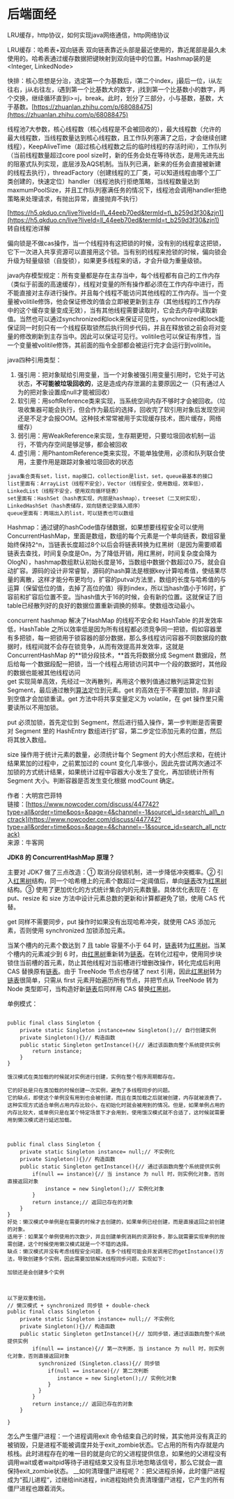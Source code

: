 # 后端面经

LRU缓存，http协议，如何实现java网络通信，http网络协议

LRU缓存：哈希表+双向链表     双向链表靠近头部是最近使用的，靠近尾部是最久未使用的。哈希表通过缓存数据把键映射到双向链中的位置。Hashmap装的是&lt;Integer, LinkedNode&gt;



快排：核心思想是分治，选定第一个为基数后，i第二个index，j最后一位，i从左往右，j从右往左，i遇到第一个比基数大的数字，j找到第一个比基数小的数字，两个交换，继续循环直到i&gt;=j，break。此时，划分了三部分，小与基数，基数，大于基数。[https://zhuanlan.zhihu.com/p/68088475](https://zhuanlan.zhihu.com/p/68088475)







线程池7大参数，核心线程数（核心线程是不会被回收的），最大线程数（允许的最大线程数，当线程数量达到核心线程数，且工作队列塞满了之后，才会继续创建线程），KeepAliveTime（超过核心线程数之后的临时线程的存活时间），工作队列（当前线程数量超过core pool size时，新的任务会处在等待状态，是用先进先出的阻塞式队列实现，底层涉及AQS机制。当队列已满，新来的任务会直接被新建的线程去执行），threadFactory（创建线程的工厂类，可以知道线程由哪个工厂类创建的，快速定位）handler（线程池执行拒绝策略，当线程数量达到maxmumPoolSize，并且工作队列塞满任务的情况下，线程池会调用handler拒绝策略来处理请求，有抛出异常，直接抛弃不执行）

[https://h5.qkduo.cn/live?liveId=ll\_44eeb70ed&termId=t\_b259d3f30&zjn1](https://h5.qkduo.cn/live?liveId=ll_44eeb70ed&termId=t_b259d3f30&zjn1) 转自线程池详解





偏向锁是不做cas操作，当一个线程持有这把锁的时候，没有别的线程拿这把锁，它下一次进入共享资源可以直接用这个锁。当有别的线程来抢锁的时候，偏向锁会升级为轻量级锁（自旋锁），如果更多线程来的话，才会升级为重量级锁。



java内存模型规定：所有变量都是存在主存当中，每个线程都有自己的工作内存（类似于前面的高速缓存），线程对变量的所有操作都必须在工作内存中进行，而不能直接对主存进行操作。并且每个线程不能访问其他线程的工作内存。当一个变量被volitile修饰，他会保证修改的值会立即被更新到主存（其他线程的工作内存中的这个缓存变量变成无效），当有其他线程需要读取时，它会去内存中读取新值。当然也可以通过synchronized和lock来保证可见性，synchronized和lock能保证同一时刻只有一个线程获取锁然后执行同步代码，并且在释放锁之前会将对变量的修改刷新到主存当中。因此可以保证可见行。volitile也可以保证有序性，当一个变量被volitile修饰，其前面的指令全部都会被运行完才会运行到volitile。



java四种引用类型：

1. 强引用：把对象赋给引用变量，当一个对象被强引用变量引用时，它处于可达状态，**不可能被垃圾回收的**，这是造成内存泄漏的主要原因之一（只有通过人为的把对象设置成null才能被回收）
2. 软引用：用softReference类来实现，当系统空间内存不够时才会被回收。（垃圾收集器可能会执行，但会作为最后的选择，回收完了软引用对象后发现空间还是不足才会报OOM。这种技术常常被用于实现缓存技术，图片缓存，网络缓存）
3. 弱引用：用WeakReference来实现，生存期更短，只要垃圾回收机制一运行，不管内存空间是够足够，都会被回收
4. 虚引用：用PhantomReference类来实现，不能单独使用，必须和队列联合使用，主要作用是跟踪对象被垃圾回收的状态

```text
java集合类有set，list，map接口，collection是list，set，queue最基本的接口
list里面有：ArrayList（线程不安全），Vector（线程安全，使用数组，效率低），LinkedList（线程不安全，使用双向循环链表）
set里面有：HashSet（hash表实现，内部是hashmap），treeset（二叉树实现），LinkedHashSet（hash表储存，双向链表记录插入顺序）
queue里面有：两端出入的list，可以链表也可以数组
```



Hashmap：通过键的hashCode值存储数据，如果想要线程安全可以使用ConcurrentHashMap，里面是数组，数组的每个元素是一个单向链表，数组容量始终保持2^n，当链表长度超过8个以后会将链表转换为红黑树（是因为需要顺着链表去查找，时间复杂度是On，为了降低开销，用红黑树，时间复杂度会降为OlogN），hashmap数组默认初始长度是16，当数组中数据个数超过0.75，就会自动扩容。源码的设计非常睿智，源码的hash算法是根据key计算哈希值，使结果尽量的离散，这样才能分布更均匀，扩容的putval方法里，数组的长度与哈希值的与运算（保留低位的值，去掉了高位的值）得到index，所以当hash值小于16时，扩容前和扩容后位置不变。当hash值大于16的时候，会有新的位置。这就保证了旧table已经散列好的良好的数据位置重新调换的频率。使数组改动最小。

concurrent hashmap 解决了HashMap 的线程不安全和 HashTable 的并发效率低，HashTable 之所以效率低是因为所有线程都必须竞争同一把锁，假如容器里有多把锁，每一把锁用于锁容器的部分数据，那么多线程访问容器不同数据段的数据时，线程间就不会存在锁竞争，从而有效提高并发效率，这就是 ConcurrentHashMap 的**锁分段技术，**首先将数据分成 Segment 数据段，然后给每一个数据段配一把锁，当一个线程占用锁访问其中一个段的数据时，其他段的数据也能被其他线程访问  
get 实现简单高效，先经过一次再散列，再用这个散列值通过散列运算定位到 Segment，最后通过散列[算法](/jump/super-jump/word?word=%E7%AE%97%E6%B3%95)定位到元素。get 的高效在于不需要加锁，除非读到空值才会加锁重读。get 方法中将共享变量定义为 volatile，在 get 操作里只需要读所以不用加锁。

put 必须加锁，首先定位到 Segment，然后进行插入操作，第一步判断是否需要对 Segment 里的 HashEntry 数组进行扩容，第二步定位添加元素的位置，然后将其放入数组。

size 操作用于统计元素的数量，必须统计每个 Segment 的大小然后求和，在统计结果累加的过程中，之前累加过的 count 变化几率很小，因此先尝试两次通过不加锁的方式统计结果，如果统计过程中容器大小发生了变化，再加锁统计所有 Segment 大小。判断容器是否发生变化根据 modCount 确定。

作者：大明宫巴菲特  
链接：[https://www.nowcoder.com/discuss/447742?type=all&order=time&pos=&page=4&channel=-1&source\_id=search\_all\_nctrack](https://www.nowcoder.com/discuss/447742?type=all&order=time&pos=&page=4&channel=-1&source_id=search_all_nctrack)  
来源：牛客网  
  


**JDK8 的 ConcurrentHashMap 原理？**

主要对 JDK7 做了三点改造：① 取消分段锁机制，进一步降低冲突概率。② 引入[红黑树](/jump/super-jump/word?word=%E7%BA%A2%E9%BB%91%E6%A0%91)结构，同一个哈希槽上的元素个数超过一定阈值后，单向[链表](/jump/super-jump/word?word=%E9%93%BE%E8%A1%A8)改为[红黑树](/jump/super-jump/word?word=%E7%BA%A2%E9%BB%91%E6%A0%91)结构。③ 使用了更加优化的方式统计集合内的元素数量。具体优化表现在：在 put、resize 和 size 方法中设计元素总数的更新和计算都避免了锁，使用 CAS 代替。

get 同样不需要同步，put 操作时如果没有出现哈希冲突，就使用 CAS 添加元素，否则使用 synchronized 加锁添加元素。

当某个槽内的元素个数达到 7 且 table 容量不小于 64 时，[链表](/jump/super-jump/word?word=%E9%93%BE%E8%A1%A8)转为[红黑树](/jump/super-jump/word?word=%E7%BA%A2%E9%BB%91%E6%A0%91)。当某个槽内的元素减少到 6 时，由[红黑树](/jump/super-jump/word?word=%E7%BA%A2%E9%BB%91%E6%A0%91)重新转为[链表](/jump/super-jump/word?word=%E9%93%BE%E8%A1%A8)。在转化过程中，使用同步块锁住当前槽的首元素，防止其他线程对当前槽进行增删改操作，转化完成后利用 CAS 替换原有[链表](/jump/super-jump/word?word=%E9%93%BE%E8%A1%A8)。由于 TreeNode 节点也存储了 next 引用，因此[红黑树](/jump/super-jump/word?word=%E7%BA%A2%E9%BB%91%E6%A0%91)转为[链表](/jump/super-jump/word?word=%E9%93%BE%E8%A1%A8)很简单，只需从 first 元素开始遍历所有节点，并把节点从 TreeNode 转为 Node 类型即可，当构造好新[链表](/jump/super-jump/word?word=%E9%93%BE%E8%A1%A8)后同样用 CAS 替换[红黑树](/jump/super-jump/word?word=%E7%BA%A2%E9%BB%91%E6%A0%91)。



单例模式：

```text

public final class Singleton {
    private static Singleton instance=new Singleton();// 自行创建实例
    private Singleton(){}// 构造函数
    public static Singleton getInstance(){// 通过该函数向整个系统提供实例
        return instance;
    }
}

饿汉模式在类加载的时候就对实例进行创建，实例在整个程序周期都存在。

它的好处是只在类加载的时候创建一次实例，避免了多线程同步的问题。
它的缺点，即使这个单例没有用到也会被创建，而且在类加载之后就被创建，内存就被浪费了。
这种实现方式适合单例占用内存比较小，在初始化时就会被用到的情况。但是，如果单例占用的内存比较大，或单例只是在某个特定场景下才会用到，使用饿汉模式就不合适了，这时候就需要用到懒汉模式进行延迟加载。



public final class Singleton {
    private static Singleton instance= null;// 不实例化
    private Singleton(){}// 构造函数
    public static Singleton getInstance(){// 通过该函数向整个系统提供实例
        if(null == instance){// 当 instance 为 null 时，则实例化对象，否则直接返回对象
            instance = new Singleton();// 实例化对象
        }
        return instance;// 返回已存在的对象
    }
}
好处：懒汉模式中单例是在需要的时候才去创建的，如果单例已经创建，而是直接返回之前创建的对象。
适用于：如果某个单例使用的次数少，并且创建单例消耗的资源较多，那么就需要实现单例的按需创建，这个时候使用懒汉模式就是一个不错的选择。
缺点：懒汉模式并没有考虑线程安全问题，在多个线程可能会并发调用它的getInstance()方法，导致创建多个实例，因此需要加锁解决线程同步问题，实现如下:

加锁还是会创建多个实例



以下是双重校验。
// 懒汉模式 + synchronized 同步锁 + double-check
public final class Singleton {
    private static Singleton instance= null;// 不实例化
    private Singleton(){}// 构造函数
    public static Singleton getInstance(){// 加同步锁，通过该函数向整个系统提供实例
        if(null == instance){// 第一次判断，当 instance 为 null 时，则实例化对象，否则直接返回对象
          synchronized (Singleton.class){// 同步锁
             if(null == instance){// 第二次判断
                instance = new Singleton();// 实例化对象
             }
          } 
        }
        return instance;// 返回已存在的对象
    }

}
```

怎么产生僵尸进程：一个进程调用exit 命令结束自己的时候，其实他并没有真正的被销毁，只是进程不能被调度并处于exit\_zombie状态。它占用的所有内存就是内核栈。此时进程存在的唯一目的就是向它的父进程提供信息，如果他的父进程没有调用wait或者waitpid等待子进程结束又没有显示地忽略该信号，那么它就会一直保持exit\_zombie状态。 __如何清理僵尸进程呢？：把父进程杀掉，此时僵尸进程成为“孤儿进程“，过继给init进程，init进程始终负责清理僵尸进程，它产生的所有僵尸进程也跟着消失。







